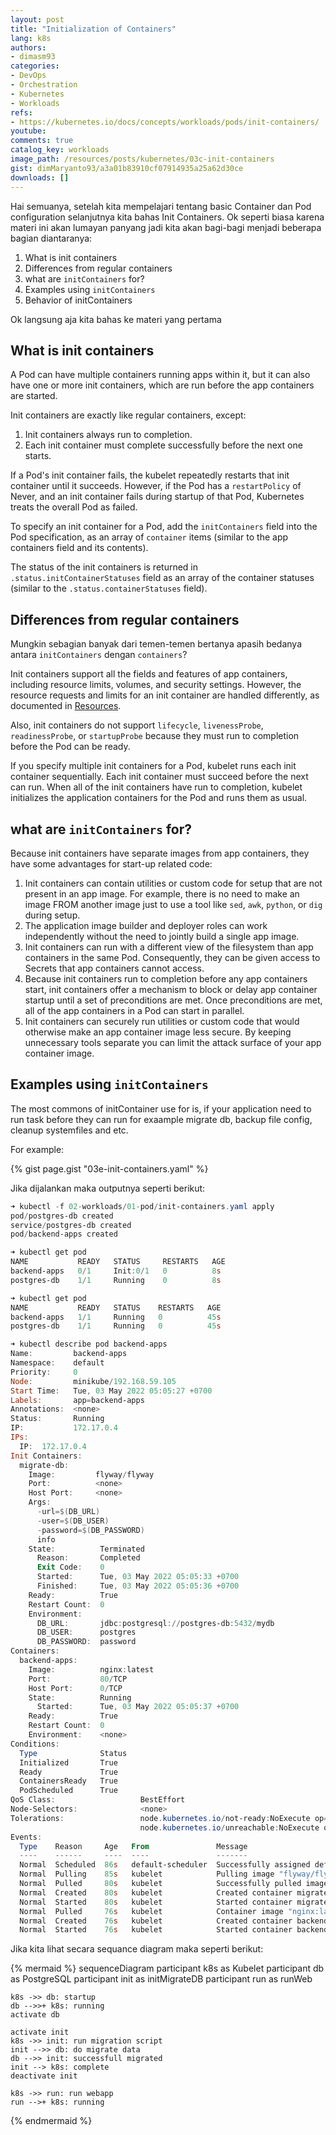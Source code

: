 ```yaml
---
layout: post
title: "Initialization of Containers"
lang: k8s
authors:
- dimasm93
categories:
- DevOps
- Orchestration
- Kubernetes
- Workloads
refs: 
- https://kubernetes.io/docs/concepts/workloads/pods/init-containers/
youtube: 
comments: true
catalog_key: workloads
image_path: /resources/posts/kubernetes/03c-init-containers
gist: dimMaryanto93/a3a01b83910cf07914935a25a62d30ce
downloads: []
---
```


Hai semuanya, setelah kita mempelajari tentang basic Container dan Pod configuration selanjutnya kita bahas Init Containers. Ok seperti biasa karena materi ini akan lumayan panyang jadi kita akan bagi-bagi menjadi beberapa bagian diantaranya:

1. What is init containers
2. Differences from regular containers
3. what are `initContainers` for?
4. Examples using `initContainers`
5. Behavior of initContainers

Ok langsung aja kita bahas ke materi yang pertama

<!--more-->

## What is init containers

A Pod can have multiple containers running apps within it, but it can also have one or more init containers, which are run before the app containers are started. 

Init containers are exactly like regular containers, except:

1. Init containers always run to completion.
2. Each init container must complete successfully before the next one starts.

If a Pod's init container fails, the kubelet repeatedly restarts that init container until it succeeds. However, if the Pod has a `restartPolicy` of Never, and an init container fails during startup of that Pod, Kubernetes treats the overall Pod as failed.

To specify an init container for a Pod, add the `initContainers` field into the Pod specification, as an array of `container` items (similar to the app containers field and its contents).

The status of the init containers is returned in `.status.initContainerStatuses` field as an array of the container statuses (similar to the `.status.containerStatuses` field).

## Differences from regular containers

Mungkin sebagian banyak dari temen-temen bertanya apasih bedanya antara `initContainers` dengan `containers`?

Init containers support all the fields and features of app containers, including resource limits, volumes, and security settings. However, the resource requests and limits for an init container are handled differently, as documented in [Resources](https://kubernetes.io/docs/concepts/workloads/pods/init-containers/#resources).

Also, init containers do not support `lifecycle`, `livenessProbe`, `readinessProbe`, or `startupProbe` because they must run to completion before the Pod can be ready.

If you specify multiple init containers for a Pod, kubelet runs each init container sequentially. Each init container must succeed before the next can run. When all of the init containers have run to completion, kubelet initializes the application containers for the Pod and runs them as usual.

## what are `initContainers` for?

Because init containers have separate images from app containers, they have some advantages for start-up related code:

1. Init containers can contain utilities or custom code for setup that are not present in an app image. For example, there is no need to make an image FROM another image just to use a tool like `sed`, `awk`, `python`, or `dig` during setup.
2. The application image builder and deployer roles can work independently without the need to jointly build a single app image.
3. Init containers can run with a different view of the filesystem than app containers in the same Pod. Consequently, they can be given access to Secrets that app containers cannot access.
4. Because init containers run to completion before any app containers start, init containers offer a mechanism to block or delay app container startup until a set of preconditions are met. Once preconditions are met, all of the app containers in a Pod can start in parallel.
5. Init containers can securely run utilities or custom code that would otherwise make an app container image less secure. By keeping unnecessary tools separate you can limit the attack surface of your app container image.


## Examples using `initContainers`

The most commons of initContainer use for is, if your application need to run task before they can run for exaample migrate db, backup file config, cleanup systemfiles and etc.

For example:

{% gist page.gist "03e-init-containers.yaml" %} 

Jika dijalankan maka outputnya seperti berikut:

```powershell
➜ kubectl -f 02-workloads/01-pod/init-containers.yaml apply 
pod/postgres-db created
service/postgres-db created
pod/backend-apps created

➜ kubectl get pod
NAME           READY   STATUS     RESTARTS   AGE
backend-apps   0/1     Init:0/1   0          8s
postgres-db    1/1     Running    0          8s

➜ kubectl get pod
NAME           READY   STATUS    RESTARTS   AGE
backend-apps   1/1     Running   0          45s
postgres-db    1/1     Running   0          45s

➜ kubectl describe pod backend-apps
Name:         backend-apps
Namespace:    default
Priority:     0
Node:         minikube/192.168.59.105
Start Time:   Tue, 03 May 2022 05:05:27 +0700
Labels:       app=backend-apps
Annotations:  <none>
Status:       Running
IP:           172.17.0.4
IPs:
  IP:  172.17.0.4
Init Containers:
  migrate-db:
    Image:         flyway/flyway
    Port:          <none>
    Host Port:     <none>
    Args:
      -url=$(DB_URL)
      -user=$(DB_USER)
      -password=$(DB_PASSWORD)
      info
    State:          Terminated
      Reason:       Completed
      Exit Code:    0
      Started:      Tue, 03 May 2022 05:05:33 +0700
      Finished:     Tue, 03 May 2022 05:05:36 +0700
    Ready:          True
    Restart Count:  0
    Environment:
      DB_URL:       jdbc:postgresql://postgres-db:5432/mydb
      DB_USER:      postgres
      DB_PASSWORD:  password
Containers:
  backend-apps:
    Image:          nginx:latest
    Port:           80/TCP
    Host Port:      0/TCP
    State:          Running
      Started:      Tue, 03 May 2022 05:05:37 +0700
    Ready:          True
    Restart Count:  0
    Environment:    <none>
Conditions:
  Type              Status
  Initialized       True 
  Ready             True 
  ContainersReady   True 
  PodScheduled      True 
QoS Class:                   BestEffort
Node-Selectors:              <none>
Tolerations:                 node.kubernetes.io/not-ready:NoExecute op=Exists for 300s
                             node.kubernetes.io/unreachable:NoExecute op=Exists for 300s
Events:
  Type    Reason     Age   From               Message
  ----    ------     ----  ----               -------
  Normal  Scheduled  86s   default-scheduler  Successfully assigned default/backend-apps to minikube
  Normal  Pulling    85s   kubelet            Pulling image "flyway/flyway"
  Normal  Pulled     80s   kubelet            Successfully pulled image "flyway/flyway" in 5.3909989s
  Normal  Created    80s   kubelet            Created container migrate-db
  Normal  Started    80s   kubelet            Started container migrate-db
  Normal  Pulled     76s   kubelet            Container image "nginx:latest" already present on machine
  Normal  Created    76s   kubelet            Created container backend-apps
  Normal  Started    76s   kubelet            Started container backend-apps
```

Jika kita lihat secara sequance diagram maka seperti berikut:

{% mermaid %}
sequenceDiagram
    participant k8s as Kubelet
    participant db as PostgreSQL
    participant init as initMigrateDB
    participant run as runWeb

    k8s ->> db: startup
    db -->>+ k8s: running
    activate db

    activate init
    k8s ->> init: run migration script
    init -->> db: do migrate data
    db -->> init: successfull migrated
    init --> k8s: complete
    deactivate init

    k8s ->> run: run webapp
    run -->+ k8s: running
{% endmermaid %}